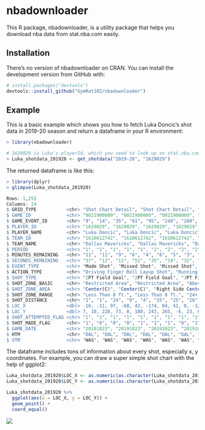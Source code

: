 
<!-- README.md is generated from README.Rmd. Please edit that file -->

# nbadownloader

<!-- badges: start -->
<!-- badges: end -->

This R package, nbadownloader, is a utility package that helps you
download nba data from stat.nba.com easily.

## Installation

There’s no version of nbadownloader on CRAN. You can install the
development version from GitHub with:

``` r
# install.packages("devtools")
devtools::install_github("GymRat102/nbadownloader")
```

## Example

This is a basic example which shows you how to fetch Luka Doncic’s shot
data in 2019-20 season and return a dataframe in your R environment:

``` r
> library(nbadownloader)

# 1629029 is Luka's playerId, which you need to look up on stat.nba.com by your own at this stage.
> Luka_shotdata_201920 <- get_shotdata("2019-20", "1629029") 
```

The returned dataframe is like this:

``` r
> library(dplyr)
> glimpse(Luka_shotdata_201920)

Rows: 1,255
Columns: 24
$ GRID_TYPE           <chr> "Shot Chart Detail", "Shot Chart Detail", "Shot Chart Detail", "Shot Chart Detail", "Shot Chart Detai…
$ GAME_ID             <chr> "0021900009", "0021900009", "0021900009", "0021900009", "0021900009", "0021900009", "0021900009", "00…
$ GAME_EVENT_ID       <chr> "9", "14", "35", "61", "95", "248", "260", "291", "319", "335", "342", "364", "375", "395", "441", "4…
$ PLAYER_ID           <chr> "1629029", "1629029", "1629029", "1629029", "1629029", "1629029", "1629029", "1629029", "1629029", "1…
$ PLAYER_NAME         <chr> "Luka Doncic", "Luka Doncic", "Luka Doncic", "Luka Doncic", "Luka Doncic", "Luka Doncic", "Luka Donci…
$ TEAM_ID             <chr> "1610612742", "1610612742", "1610612742", "1610612742", "1610612742", "1610612742", "1610612742", "16…
$ TEAM_NAME           <chr> "Dallas Mavericks", "Dallas Mavericks", "Dallas Mavericks", "Dallas Mavericks", "Dallas Mavericks", "…
$ PERIOD              <chr> "1", "1", "1", "1", "1", "2", "2", "2", "2", "2", "2", "3", "3", "3", "3", "3", "3", "3", "4", "1", "…
$ MINUTES_REMAINING   <chr> "11", "11", "9", "6", "4", "6", "5", "3", "1", "0", "0", "11", "10", "9", "5", "4", "3", "1", "1", "1…
$ SECONDS_REMAINING   <chr> "37", "12", "11", "51", "35", "24", "32", "16", "38", "32", "2", "1", "4", "8", "7", "35", "26", "35"…
$ EVENT_TYPE          <chr> "Made Shot", "Missed Shot", "Missed Shot", "Missed Shot", "Made Shot", "Made Shot", "Made Shot", "Mis…
$ ACTION_TYPE         <chr> "Driving Finger Roll Layup Shot", "Running Finger Roll Layup Shot", "Jump Shot", "Turnaround Fadeaway…
$ SHOT_TYPE           <chr> "2PT Field Goal", "2PT Field Goal", "3PT Field Goal", "2PT Field Goal", "2PT Field Goal", "3PT Field …
$ SHOT_ZONE_BASIC     <chr> "Restricted Area", "Restricted Area", "Above the Break 3", "In The Paint (Non-RA)", "In The Paint (No…
$ SHOT_ZONE_AREA      <chr> "Center(C)", "Center(C)", "Right Side Center(RC)", "Left Side(L)", "Center(C)", "Left Side Center(LC)…
$ SHOT_ZONE_RANGE     <chr> "Less Than 8 ft.", "Less Than 8 ft.", "24+ ft.", "8-16 ft.", "Less Than 8 ft.", "24+ ft.", "24+ ft.",…
$ SHOT_DISTANCE       <chr> "1", "1", "24", "9", "4", "25", "25", "26", "0", "2", "0", "24", "1", "26", "6", "25", "1", "27", "27…
$ LOC_X               <dbl> -16, -11, 97, -68, 42, -174, 84, 41, 0, -12, 6, -70, 13, 24, 3, -152, -14, -136, 79, 8, 2, 24, 30, 19…
$ LOC_Y               <dbl> 7, 10, 228, 73, 8, 180, 243, 265, -6, 23, 6, 235, 10, 262, 61, 201, 5, 235, 263, 28, 315, 14, 153, 5,…
$ SHOT_ATTEMPTED_FLAG <chr> "1", "1", "1", "1", "1", "1", "1", "1", "1", "1", "1", "1", "1", "1", "1", "1", "1", "1", "1", "1", "…
$ SHOT_MADE_FLAG      <chr> "1", "0", "0", "0", "1", "1", "1", "0", "1", "1", "1", "1", "1", "0", "1", "1", "1", "0", "0", "0", "…
$ GAME_DATE           <chr> "20191023", "20191023", "20191023", "20191023", "20191023", "20191023", "20191023", "20191023", "2019…
$ HTM                 <chr> "DAL", "DAL", "DAL", "DAL", "DAL", "DAL", "DAL", "DAL", "DAL", "DAL", "DAL", "DAL", "DAL", "DAL", "DA…
$ VTM                 <chr> "WAS", "WAS", "WAS", "WAS", "WAS", "WAS", "WAS", "WAS", "WAS", "WAS", "WAS", "WAS", "WAS", "WAS", "WA…
```

The dataframe includes tons of information about every shot, especially
x, y coordinates. For example, you can draw a super simple shot chart
with the help of ggplot2:

``` r
Luka_shotdata_201920$LOC_X <- as.numeric(as.character(Luka_shotdata_201920$LOC_X))
Luka_shotdata_201920$LOC_Y <- as.numeric(as.character(Luka_shotdata_201920$LOC_Y))

Luka_shotdata_201920 %>% 
  ggplot(aes(x = LOC_X, y = LOC_Y)) + 
  geom_point() +
  coord_equal()
```
<img src="https://i.imgur.com/dg11bIr.png" />

